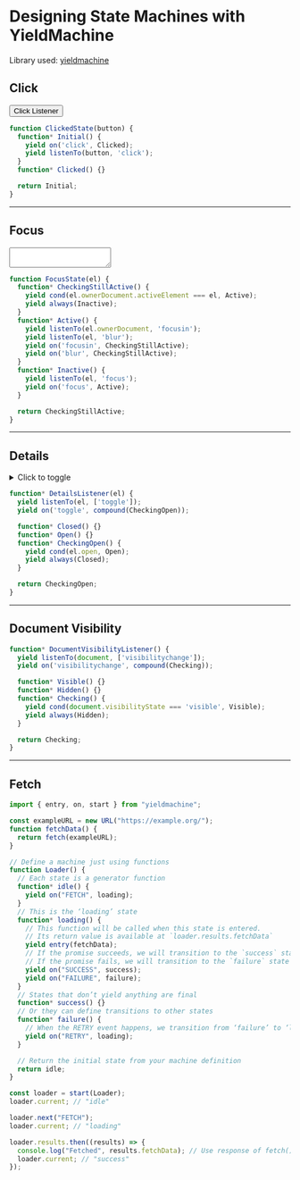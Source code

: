 # Designing State Machines with YieldMachine

<template id=examples-template>
    <style>
        :host { display: block; padding: 1rem; }
        [data-result] { padding: 0.25em 0.5em; background: #fff3; border-radius: 4px; }
    </style>
    <output><slot name=result><code data-result>loading…</code></slot></output>
    <slot name=mainElement></slot>
</template>

Library used: [yieldmachine](https://github.com/JavaScriptRegenerated/yieldmachine)

## Click

<machines-example machine="ClickedState">
    <button slot=mainElement type=button>Click Listener</button>
</machines-example>

```js
function ClickedState(button) {
  function* Initial() {
    yield on('click', Clicked);
    yield listenTo(button, 'click');
  }
  function* Clicked() {}

  return Initial;
}
```

----

## Focus

<machines-example machine="FocusState">
    <textarea slot=mainElement></textarea>
</machines-example>

```js
function FocusState(el) {
  function* CheckingStillActive() {
    yield cond(el.ownerDocument.activeElement === el, Active);
    yield always(Inactive);
  }
  function* Active() {
    yield listenTo(el.ownerDocument, 'focusin');
    yield listenTo(el, 'blur');
    yield on('focusin', CheckingStillActive);
    yield on('blur', CheckingStillActive);
  }
  function* Inactive() {
    yield listenTo(el, 'focus');
    yield on('focus', Active);
  }

  return CheckingStillActive;
}
```

----

## Details

<machines-example machine="DetailsListener">
    <details slot=mainElement>
        <summary>Click to toggle</summary>
        <div>Some more details</div>
    </details>
</machines-example>

```js
function* DetailsListener(el) {
  yield listenTo(el, ['toggle']);
  yield on('toggle', compound(CheckingOpen));

  function* Closed() {}
  function* Open() {}
  function* CheckingOpen() {
    yield cond(el.open, Open);
    yield always(Closed);
  }

  return CheckingOpen;
}
```

----

## Document Visibility

<machines-example machine="DocumentVisibilityListener">
    <div slot=mainElement></div>
</machines-example>

```js
function* DocumentVisibilityListener() {
  yield listenTo(document, ['visibilitychange']);
  yield on('visibilitychange', compound(Checking));

  function* Visible() {}
  function* Hidden() {}
  function* Checking() {
    yield cond(document.visibilityState === 'visible', Visible);
    yield always(Hidden);
  }

  return Checking;
}
```

----

## Fetch

```js
import { entry, on, start } from "yieldmachine";

const exampleURL = new URL("https://example.org/");
function fetchData() {
  return fetch(exampleURL);
}

// Define a machine just using functions
function Loader() {
  // Each state is a generator function
  function* idle() {
    yield on("FETCH", loading);
  }
  // This is the ‘loading’ state
  function* loading() {
    // This function will be called when this state is entered.
    // Its return value is available at `loader.results.fetchData`
    yield entry(fetchData);
    // If the promise succeeds, we will transition to the `success` state
    // If the promise fails, we will transition to the `failure` state
    yield on("SUCCESS", success);
    yield on("FAILURE", failure);
  }
  // States that don’t yield anything are final
  function* success() {}
  // Or they can define transitions to other states
  function* failure() {
    // When the RETRY event happens, we transition from ‘failure’ to ‘loading’
    yield on("RETRY", loading);
  }

  // Return the initial state from your machine definition
  return idle;
}

const loader = start(Loader);
loader.current; // "idle"

loader.next("FETCH");
loader.current; // "loading"

loader.results.then((results) => {
  console.log("Fetched", results.fetchData); // Use response of fetch()
  loader.current; // "success"
});
```